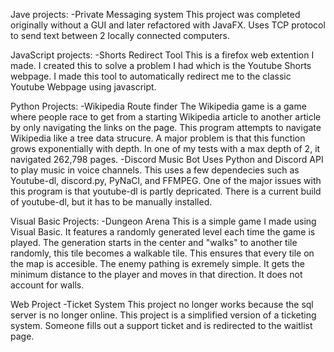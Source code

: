 Jave projects:
  -Private Messaging system
    This project was completed originally without a GUI and later refactored with JavaFX.
    Uses TCP protocol to send text between 2 locally connected computers.

JavaScript projects:
  -Shorts Redirect Tool
    This is a firefox web extention I made. I created this to solve a problem I had which is the Youtube Shorts webpage.
    I made this tool to automatically redirect me to the classic Youtube Webpage using javascript.

Python Projects:
  -Wikipedia Route finder
    The Wikipedia game is a game where people race to get from a starting Wikipedia article to another article by only navigating the links on the page.
    This program attempts to navigate Wikipedia like a tree data strucure. A major problem is that this function grows exponentially with depth.
    In one of my tests with a max depth of 2, it navigated 262,798 pages.
  -Discord Music Bot
    Uses Python and Discord API to play music in voice channels. This uses a few dependecies such as Youtube-dl, discord.py, PyNaCl, and FFMPEG. One of the major issues with this program is that youtube-dl is partly depricated.
    There is a current build of youtube-dl, but it has to be manually installed.

Visual Basic Projects:
  -Dungeon Arena
    This is a simple game I made using Visual Basic. It features a randomly generated level each time the game is played. 
    The generation starts in the center and "walks" to another tile randomly, this tile becomes a walkable tile. This ensures that every tile on the map is accesible.
    The enemy pathing is exremely simple. It gets the minimum distance to the player and moves in that direction. It does not account for walls. 

Web Project
  -Ticket System
    This project no longer works because the sql server is no longer online.
    This project is a simplified version of a ticketing system. Someone fills out a support ticket and is redirected to the waitlist page.
    
